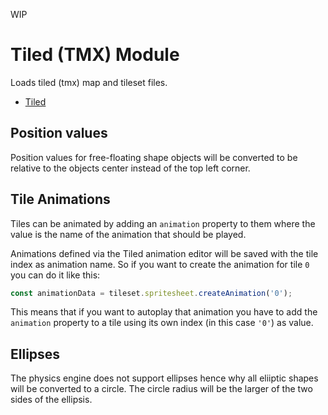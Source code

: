 WIP

# Tiled (TMX) Module

Loads tiled (tmx) map and tileset files.

- [Tiled](https://www.mapeditor.org/)

## Position values

Position values for free-floating shape objects will be converted to be 
relative to the objects center instead of the top left corner.

## Tile Animations

Tiles can be animated by adding an `animation` property to them where the 
value is the name of the animation that should be played.

Animations defined via the Tiled animation editor will be saved with the 
tile index as animation name. So if you want to create the animation for 
tile `0` you can do it like this:

```ts
const animationData = tileset.spritesheet.createAnimation('0');
```

This means that if you want to autoplay that animation you have to add 
the `animation` property to a tile using its own index (in this case 
`'0'`) as value.

## Ellipses

The physics engine does not support ellipses hence why all eliiptic shapes
will be converted to a circle. The circle radius will be the larger of the
two sides of the ellipsis.




